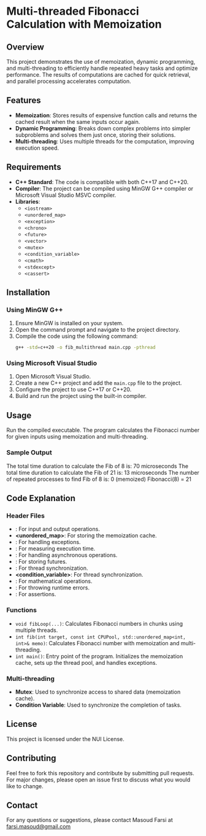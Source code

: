# Multi-threaded Fibonacci Calculation with Memoization

## Overview

This project demonstrates the use of memoization, dynamic programming, and multi-threading to efficiently handle repeated heavy tasks and optimize performance. The results of computations are cached for quick retrieval, and parallel processing accelerates computation.

## Features

- **Memoization**: Stores results of expensive function calls and returns the cached result when the same inputs occur again.
- **Dynamic Programming**: Breaks down complex problems into simpler subproblems and solves them just once, storing their solutions.
- **Multi-threading**: Uses multiple threads for the computation, improving execution speed.

## Requirements

- **C++ Standard**: The code is compatible with both C++17 and C++20.
- **Compiler**: The project can be compiled using MinGW G++ compiler or Microsoft Visual Studio MSVC compiler.
- **Libraries**: 
  - `<iostream>`
  - `<unordered_map>`
  - `<exception>`
  - `<chrono>`
  - `<future>`
  - `<vector>`
  - `<mutex>`
  - `<condition_variable>`
  - `<cmath>`
  - `<stdexcept>`
  - `<cassert>`

## Installation

### Using MinGW G++

1. Ensure MinGW is installed on your system.
2. Open the command prompt and navigate to the project directory.
3. Compile the code using the following command:
    ```bash
    g++ -std=c++20 -o fib_multithread main.cpp -pthread
    ```

### Using Microsoft Visual Studio

1. Open Microsoft Visual Studio.
2. Create a new C++ project and add the `main.cpp` file to the project.
3. Configure the project to use C++17 or C++20.
4. Build and run the project using the built-in compiler.

## Usage

Run the compiled executable. The program calculates the Fibonacci number for given inputs using memoization and multi-threading.

### Sample Output
The total time duration to calculate the Fib of 8 is: 70 microseconds
The total time duration to calculate the Fib of 21 is: 13 microseconds
The number of repeated processes to find Fib of 8 is: 0 (memoized)
Fibonacci(8) = 21

## Code Explanation

### Header Files
- **<iostream>**: For input and output operations.
- **<unordered_map>**: For storing the memoization cache.
- **<exception>**: For handling exceptions.
- **<chrono>**: For measuring execution time.
- **<future>**: For handling asynchronous operations.
- **<vector>**: For storing futures.
- **<mutex>**: For thread synchronization.
- **<condition_variable>**: For thread synchronization.
- **<cmath>**: For mathematical operations.
- **<stdexcept>**: For throwing runtime errors.
- **<cassert>**: For assertions.

### Functions
- `void fibLoop(...)`: Calculates Fibonacci numbers in chunks using multiple threads.
- `int fib(int target, const int CPUPool, std::unordered_map<int, int>& memo)`: Calculates Fibonacci number with memoization and multi-threading.
- `int main()`: Entry point of the program. Initializes the memoization cache, sets up the thread pool, and handles exceptions.

### Multi-threading
- **Mutex**: Used to synchronize access to shared data (memoization cache).
- **Condition Variable**: Used to synchronize the completion of tasks.

## License

This project is licensed under the NUI License.

## Contributing

Feel free to fork this repository and contribute by submitting pull requests. For major changes, please open an issue first to discuss what you would like to change.

## Contact

For any questions or suggestions, please contact Masoud Farsi at farsi.masoud@gmail.com 

